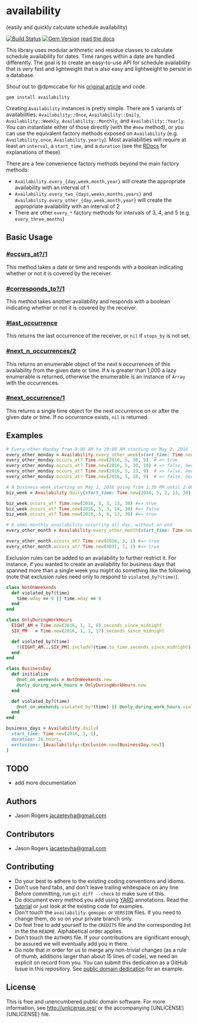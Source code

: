# availability
(easily and quickly calculate schedule availability)

[![Build Status](https://travis-ci.org/upper-hand/availability.svg?branch=master)](https://travis-ci.org/upper-hand/availability)
[![Gem Version](https://badge.fury.io/rb/availability.svg)](https://badge.fury.io/rb/availability)
[read the docs][DOCS]

This library uses modular arithmetic and residue classes to calculate schedule availability for dates. Time ranges within a date are handled differently. The goal is to create an easy-to-use API for schedule availability that is very fast and lightweight that is also easy and lightweight to persist in a database.

Shout out to @dpmccabe for his [original article](http://dmcca.be/2014/01/09/recurring-subscriptions-with-ruby-rspec-and-modular-arithmetic.html) and code.

```
gem install availability
```

Creating `Availability` instances is pretty simple. There are 5 variants of availabilities: `Availability::Once`, `Availability::Daily`, `Availability::Weekly`, `Availability::Monthly`, and `Availability::Yearly`. You can instantiate either of those directly (with the `#new` method), or you can use the equivalent factory methods exposed on `Availability` (e.g. `Availability.once`, `Availability.yearly`). Most availabilities will require at least an `interval`, a `start_time`, and a `duration` (see the [RDocs](http://www.rubydoc.info/gems/availability/Availability/AbstractAvailability#initialize-instance_method) for explanations of these).

There are a few convenience factory methods beyond the main factory methods:
  - `Availability.every_{day,week,month,year}` will create the appropriate availability with an interval of 1
  - `Availability.every_two_{days,weeks,months,years}` and `Availability.every_other_{day,week,month,year}` will create the appropriate availability with an interval of 2
  - There are other `every_*` factory methods for intervals of 3, 4, and 5 (e.g. `every_three_months`)

## Basic Usage

### [#occurs_at?/1][OCCURS_AT]
This method takes a date or time and responds with a boolean indicating whether or not it is covered by the receiver.

### [#corresponds_to?/1][CORRESPONDS_TO]
This method takes another availability and responds with a boolean indicating whether or not it is covered by the receiver.

### [#last_occurrence][LAST_OCCURRENCE]
This returns the last occurrence of the receiver, or `nil` if `stops_by` is not set.

### [#next_n_occurrences/2][NEXT_N_OCCURS]
This returns an enumerable object of the next `N` occurrences of this availability from the given date or time. If `N` is greater than 1,000 a lazy enumerable is returned, otherwise the enumerable is an instance of `Array` with the occurrences.

### [#next_occurrence/1][NEXT_OCCUR]
This returns a single time object for the next occurrence on or after the given date or time. If no occurrence exists, `nil` is returned.

## Examples

```ruby
# Every other Monday from 9:00 AM to 10:00 AM starting on May 2, 2016
every_other_monday = Availability.every_other_week(start_time: Time.new(2016, 5, 2, 9), duration: 1.hour)
every_other_monday.occurs_at? Time.new(2016, 5, 30, 9)  # => true
every_other_monday.occurs_at? Time.new(2016, 5, 30, 10) # => false, because it lasts only an hour
every_other_monday.occurs_at? Time.new(2016, 5, 23, 9)  # => false, because it's not a covered Monday
every_other_monday.occurs_at? Time.new(2016, 5, 18, 9)  # => false, because it's not a Monday

# A business week starting on May 2, 2016 going from 1:30 PM until 2:00 PM every day
biz_week = Availability.daily(start_time: Time.new(2016, 5, 2, 13, 30), stops_by: Time.new(2016, 5, 6), duration: 30.minutes)

biz_week.occurs_at? Time.new(2016, 5, 3, 13, 30) #=> true
biz_week.occurs_at? Time.new(2016, 5, 3, 14, 30) #=> false
biz_week.occurs_at? Time.new(2016, 5, 6, 13, 30) #=> true

# A semi-monthly availability occurring all day, without an end
every_other_month = Availability.every_other_month(start_time: Time.new(2016, 1, 1), duration: 1.day)

every_other_month.occurs_at? Time.new(2016, 3, 1) #=> true
every_other_month.occurs_at? Time.new(4037, 7, 1) #=> true
```

Exclusion rules can be added to an availability to further restrict it. For instance, if you wanted to create an availability for business days that spanned more than a single week you might do something like the following (note that exclusion rules need only to respond to `violated_by?(time)`).
```ruby
class NotOnWeekends
  def violated_by?(time)
    time.wday == 0 || time.wday == 6
  end
end

class OnlyDuringWorkHours
  EIGHT_AM = Time.new(2016, 1, 1, 8).seconds_since_midnight
  SIX_PM   = Time.new(2016, 1, 1, 17).seconds_since_midnight

  def violated_by?(time)
    !(EIGHT_AM...SIX_PM).include?(time.to_time.seconds_since_midnight)
  end
end

class BusinessDay
  def initialize
    @not_on_weekends = NotOnWeekends.new
    @only_during_work_hours = OnlyDuringWorkHours.new
  end

  def violated_by?(time)
    @not_on_weekends.violated_by?(time) || @only_during_work_hours.violated_by?(time)
  end
end

business_days = Availability.daily(
  start_time: Time.new(2016, 1, 1),
  duration: 24.hours,
  exclusions: [Availability::Exclusion.new(BusinessDay.new)]
)
```

## TODO

* add more documentation

## Authors

* Jason Rogers <jacaetevha@gmail.com>

## Contributors

* Jason Rogers <jacaetevha@gmail.com>

## Contributing

* Do your best to adhere to the existing coding conventions and idioms.
* Don't use hard tabs, and don't leave trailing whitespace on any line.
  Before committing, run `git diff --check` to make sure of this.
* Do document every method you add using [YARD][] annotations. Read the
  [tutorial][YARD-GS] or just look at the existing code for examples.
* Don't touch the `availability.gemspec` or `VERSION` files. If you need
  to change them, do so on your private branch only.
* Do feel free to add yourself to the `CREDITS` file and the
  corresponding list in the the `README`. Alphabetical order applies.
* Don't touch the `AUTHORS` file. If your contributions are significant
  enough, be assured we will eventually add you in there.
* Do note that in order for us to merge any non-trivial changes (as a rule
  of thumb, additions larger than about 15 lines of code), we need an
  explicit on record from you. You can submit this dedication as a GitHub
  Issue in this repository. See [public domain dedication][PDD] for an example.

## License

This is free and unencumbered public domain software. For more information,
see <http://unlicense.org/> or the accompanying [UNLICENSE]{UNLICENSE} file.

[YARD]:             http://yardoc.org/
[YARD-GS]:          http://rubydoc.info/docs/yard/file/docs/GettingStarted.md
[PDD]:              http://lists.w3.org/Archives/Public/public-rdf-ruby/2010May/0013.html
[DOCS]:             http://www.rubydoc.info/gems/availability
[OCCURS_AT]:        http://www.rubydoc.info/gems/availability/Availability/AbstractAvailability#occurs_at%3F-instance_method
[CORRESPONDS_TO]:   http://www.rubydoc.info/gems/availability/Availability/AbstractAvailability#corresponds_to%3F-instance_method
[LAST_OCCURRENCE]:  http://www.rubydoc.info/gems/availability/Availability/AbstractAvailability#last_occurrence-instance_method
[NEXT_N_OCCURS]:    http://www.rubydoc.info/gems/availability/Availability/AbstractAvailability#next_n_occurrences-instance_method
[NEXT_OCCUR]:       http://www.rubydoc.info/gems/availability/Availability/AbstractAvailability#next_occurrence-instance_method
